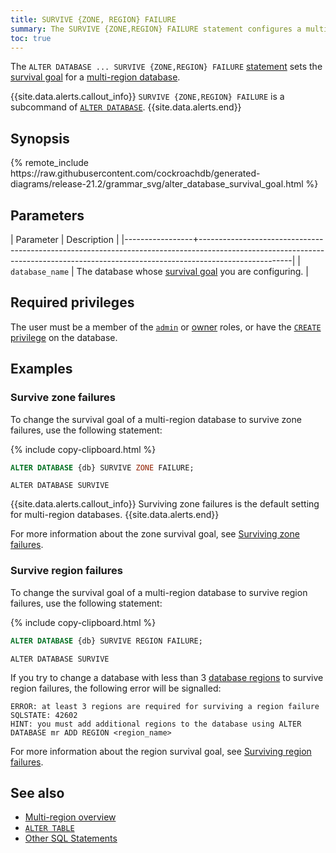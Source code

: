 ```yaml
---
title: SURVIVE {ZONE, REGION} FAILURE
summary: The SURVIVE {ZONE,REGION} FAILURE statement configures a multi-region database.
toc: true
---
```


 The `ALTER DATABASE ... SURVIVE {ZONE,REGION} FAILURE` [statement](sql-statements.html) sets the [survival goal](multiregion-overview.html#survival-goals) for a [multi-region database](multiregion-overview.html).

{{site.data.alerts.callout_info}}
`SURVIVE {ZONE,REGION} FAILURE` is a subcommand of [`ALTER DATABASE`](alter-database.html).
{{site.data.alerts.end}}

## Synopsis

<div>
{% remote_include https://raw.githubusercontent.com/cockroachdb/generated-diagrams/release-21.2/grammar_svg/alter_database_survival_goal.html %}
</div>

## Parameters

| Parameter       | Description                                                                                                                                                                       |
|-----------------+-----------------------------------------------------------------------------------------------------------------------------------------------------------------------------------|
| `database_name` | The database whose [survival goal](multiregion-overview.html#survival-goals) you are configuring.                                                                                 |

## Required privileges

The user must be a member of the [`admin`](authorization.html#roles) or [owner](authorization.html#object-ownership) roles, or have the [`CREATE` privilege](authorization.html#supported-privileges) on the database.

## Examples

### Survive zone failures

To change the survival goal of a multi-region database to survive zone failures, use the following statement:

{% include copy-clipboard.html %}
~~~ sql
ALTER DATABASE {db} SURVIVE ZONE FAILURE;
~~~

~~~
ALTER DATABASE SURVIVE
~~~

{{site.data.alerts.callout_info}}
Surviving zone failures is the default setting for multi-region databases.
{{site.data.alerts.end}}

For more information about the zone survival goal, see [Surviving zone failures](multiregion-overview.html#surviving-zone-failures).

### Survive region failures

To change the survival goal of a multi-region database to survive region failures, use the following statement:

{% include copy-clipboard.html %}
~~~ sql
ALTER DATABASE {db} SURVIVE REGION FAILURE;
~~~

~~~
ALTER DATABASE SURVIVE
~~~

If you try to change a database with less than 3 [database regions](multiregion-overview.html#database-regions) to survive region failures, the following error will be signalled:

~~~
ERROR: at least 3 regions are required for surviving a region failure
SQLSTATE: 42602
HINT: you must add additional regions to the database using ALTER DATABASE mr ADD REGION <region_name>
~~~

For more information about the region survival goal, see [Surviving region failures](multiregion-overview.html#surviving-region-failures).

## See also

- [Multi-region overview](multiregion-overview.html)
- [`ALTER TABLE`](alter-table.html)
- [Other SQL Statements](sql-statements.html)
